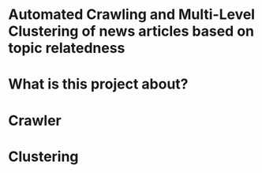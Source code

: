 # Automated Crawling and Multi-Level Clustering of news articles based on topic relatedness

# What is this project about?


# Crawler


# Clustering
